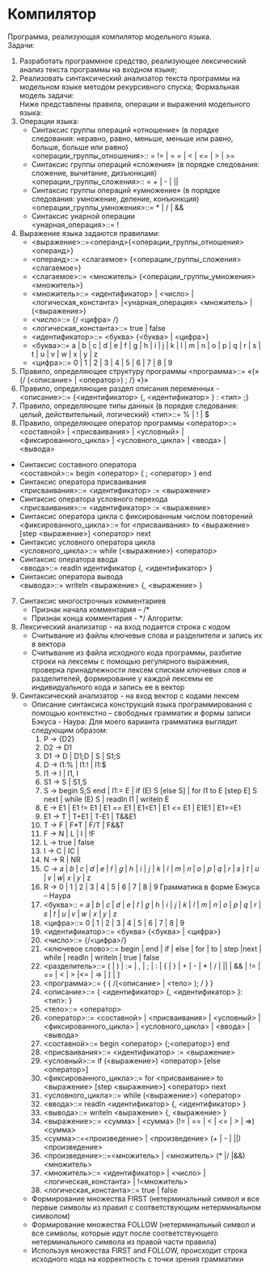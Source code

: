 # Компилятор
Программа, реализующая компилятор модельного языка.  
Задачи:  
1. Разработать программное средство, реализующее лексический анализ текста программы на входном языке;
2. Реализовать синтаксический анализатор текста программы на модельном языке методом рекурсивного спуска;
Формальная модель задачи:  
Ниже представлены правила, операции и выражения модельного языка:  
1. Операции языка:
    * Синтаксис группы операций «отношение» (в порядке следования: неравно, равно, меньше, меньше или равно, больше, больше или равно)  
    <операции_группы_отношения>:: = != | = = | < | <= | > | >=  
    * Синтаксис группы операций «сложения» (в порядке следования: сложение, вычитание, дизъюнкция)  
    <операции_группы_сложения>:: = + | - | ||  
    * Синтаксис группы операций «умножение» (в порядке следования: умножение, деление, конъюнкция)  
    <операции_группы_умножения>::= * | / | &&
    * Синтаксис унарной операции  
    <унарная_операция>::= !  
2. Выражение языка задаются правилами:
    * <выражение>::=<операнд>{<операции_группы_отношения> <операнд>}
    * <операнд>::= <слагаемое> {<операции_группы_сложения> <слагаемое>}
    * <слагаемое>::= <множитель> {<операции_группы_умножения> <множитель>}
    * <множитель>::= <идентификатор> | <число> | <логическая_константа> |<унарная_операция> <множитель> | (<выражение>)
    * <число>::= {/ <цифра> /}
    * <логическая_константа>::= true | false
    * <идентификатор>::= <буква> {<буква> | <цифра>}
    * <буква>::= a | b | c | d | e | f | g | h | i | j | k | l | m | n | o | p | q | r | s | t | u | v | w | x | y | z
    * <цифра>::= 0 | 1 | 2 | 3 | 4 | 5 | 6 | 7 | 8 | 9
3. Правило, определяющее структуру программы 
    <программа>::= «{» {/ (<описание> | <оператор>) ; /} «}»
4. Правило, определяющие раздел описания переменных -
    <описание>::= {<идентификатор> {, <идентификатор> } : <тип> ;} 
5. Правило, определяющее типы данных (в порядке следования: целый, действительный, логический) 
    <тип>::= % | ! | $ 
6. Правило, определяющее оператор программы 
    <оператор>::= <составной> | <присваивания> | <условный> | <фиксированного_цикла> | <условного_цикла> | <ввода> | <вывода>  
* Синтаксис составного оператора  
    <составной>::= begin <оператор> { ; <оператор> } end
* Синтаксис оператора присваивания  
    <присваивания>::= <идентификатор> := <выражение> 
* Синтаксис оператора условного перехода  
    <присваивания>::= <идентификатор> := <выражение> 
* Синтаксис оператора цикла с фиксированным числом повторений  
    <фиксированного_цикла>::= for <присваивания> to <выражение> [step <выражение>] <оператор> next
* Синтаксис условного оператора цикла  
    <условного_цикла>::= while (<выражение>) <оператор> 
* Синтаксис оператора ввода  
    <ввода>::= readln идентификатор {, <идентификатор> } 
* Синтаксис оператора вывода  
    <вывода>::= writeln <выражение> {, <выражение> } 
7. Синтаксис многострочных комментариев
    * Признак начала комментария – /*
    * Признак конца комментария - */
Алгоритм:
1. Лексический анализатор - на вход подается строка с кодом 
    * Считывание из файлы ключевые слова и разделители и запись их в вектора
    * Считывание из файла исходного кода программы, разбитие строки на лексемы с помощью регулярного выражения, проверка принадлежности лексем
    спискам ключевых слов и разделителей, формирование у каждой лексемы ее индивидуального кода и запись ее в вектор
2. Синтаксический анализатор - на вход вектор с кодами лексем
    *  Описание синтаксиса конструкций языка программирования с помощью контекстно – свободных грамматик и формы записи Бэкуса - Наура:
        Для моего варианта грамматика выглядит следующим образом:
        1. P → {D2}
        2. D2 → D1
        3. D1 → D | D1;D | S | S1;S
        4. D → I1:% | I1:! | I1:$ 
        5. I1 → I | I1, I
        6. S1 → S | S1,S
        7. S → begin S;S end | I1:= E | if (E) S [else S] | for I1 to E [step E] S next | while (E) S | readln I1 | writeln E
        8. E → E1 | E1 != E1 | E1 == E1 | E1<E1 | E1 <= E1 | E1E1 | E1>=E1
        9. E1 → T | T+E1 | T-E1 | T&&E1 
        10. T → F | F*T | F/T | F&&T
        11. F → N | L | I | !F 
        12. L → true | false 
        13. I → C | IC | 
        14. N → R | NR
        15. C → 𝑎 | 𝑏 | 𝑐 | 𝑑 | 𝑒 | 𝑓 | 𝑔 | ℎ | 𝑖 | 𝑗 | 𝑘 | 𝑙 | 𝑚 | 𝑛 | 𝑜 | 𝑝 | 𝑞 | 𝑟 | 𝑠 | 𝑡 | 𝑢 | 𝑣 | 𝑤| 𝑥 | 𝑦 | z 
        16. R → 0 | 1 | 2 | 3 | 4 | 5 | 6 | 7 | 8 | 9
        Грамматика в форме Бэкуса – Наура 
        1. <буква>:: = 𝑎 | 𝑏 | 𝑐 | 𝑑 | 𝑒 | 𝑓 | 𝑔 | ℎ | 𝑖 | 𝑗 | 𝑘 | 𝑙 | 𝑚 | 𝑛 | 𝑜 | 𝑝 | 𝑞 | 𝑟 | 𝑠 | 𝑡 | 𝑢 | 𝑣 | 𝑤 | 𝑥 | 𝑦 | z
        2. <цифра>::= 0 | 1 | 2 | 3 | 4 | 5 | 6 | 7 | 8 | 9
        3. <идентификатор>::= <буква> {<буква> | <цифра>}
        4. <число>::= {/<цифра>/}
        5. <ключевое слово>::= begin | end | if | else | for | to | step |next | while | readln | writeln | true | false
        6. <разделитель>::= ( | ) | := | , | ; | : | { | } | + | - | * | / | || | && | != | == | < | > |<= | => | [ | ]
        7. <программа>::= { { /(<описание> | <тело> ); / } }
        8. <описание>::= { <идентификатор> {, <идентификатор> }: <тип>: }
        9. <тело>::= <оператор>
        10. <оператор>::= <составной> | <присваивания> | <условный> |<фиксированного_цикла> | <условного_цикла> | <ввода> | <вывода>
        11. <составной>::= begin <оператор> {;<оператор>} end
        12. <присваивания>::= <идентификатор> := <выражение>
        13. <условный>::= if (<выражение>) <оператор> [else <оператор>]
        14. <фиксированного_цикла>::= for <присваивание> to <выражение> [step <выражение>] <оператор> next
        15. <условного_цикла>::= while (<выражение>) <оператор>
        16. <ввода>::= readln <идентификатор> {, <идентификатор> }
        17. <вывода>::= writeln <выражение> {, <выражение> }
        18. <выражение>::= <сумма> | <сумма> (!= | == | < | <= | > | =>) <сумма>
        19. <сумма>::=<произведение> | <произведение> (+ | - | ||) <произведение>
        20. <произведение>::=<множитель> | <множитель> (* |/ |&&) <множитель>
        21. <множитель>::= <идентификатор> | <число> | <логическая_константа> | !<множитель>
        22. <логическая_константа>::= true | false
    * Формирование множества FIRST (нетерминальный символ и все первые символы из правил с соответствующим нетерминальном символом)
    * Формирование множества FOLLOW (нетерминальный символ и все символы, которые идут после соответствующего нетерминального символа из правой части правила)
    * Используя множества FIRST and FOLLOW, происходит строка исходного кода на корректность с точки зрения грамматики
    
